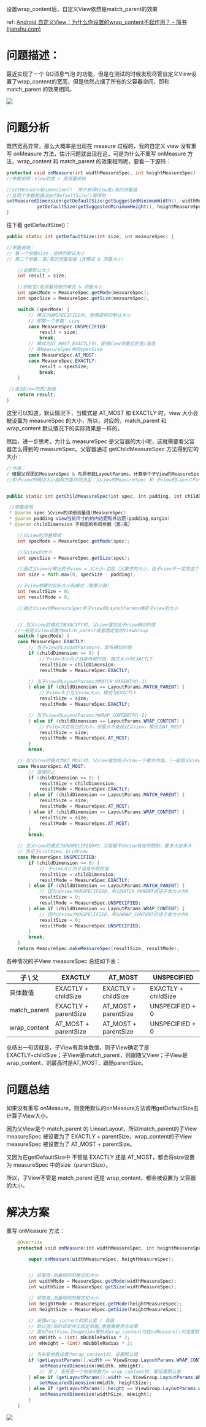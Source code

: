 设置wrap_content后，自定义View依然是match_parent的效果

<!-- more -->

ref: [Android 自定义View：为什么你设置的wrap_content不起作用？ - 简书 (jianshu.com)](https://www.jianshu.com/p/ca118d704b5e)

# 问题描述：

最近实现了一个 QQ消息气泡 的功能，但是在测试的时候发现尽管自定义View设置了wrap_content的宽高，但是依然占据了所有的父容器空间，即和 match_parent 的效果相同。

![](https://meteor-pic.oss-cn-shenzhen.aliyuncs.com/image/20230723165359.png)

# 问题分析

既然宽高异常，那么大概率是出现在 measure 过程的，我的自定义 view 没有重写 onMeasure 方法，估计问题就出现在这。可是为什么不重写 onMeasure 方法，wrap_content 和 match_parent 的效果相同呢，要看一下源码：

```java
protected void onMeasure(int widthMeasureSpec, int heightMeasureSpec) {  
//参数说明：View的宽 / 高测量规格

//setMeasuredDimension()  用于获得View宽/高的测量值
//这两个参数是通过getDefaultSize()获得的
setMeasuredDimension(getDefaultSize(getSuggestedMinimumWidth(), widthMeasureSpec),  
           getDefaultSize(getSuggestedMinimumHeight(), heightMeasureSpec));  
}
```

往下看 getDefaultSize()：

```java
public static int getDefaultSize(int size, int measureSpec) {  

//参数说明：
// 第一个参数size：提供的默认大小
// 第二个参数：宽/高的测量规格（含模式 & 测量大小）

    //设置默认大小
    int result = size; 

    //获取宽/高测量规格的模式 & 测量大小
    int specMode = MeasureSpec.getMode(measureSpec);  
    int specSize = MeasureSpec.getSize(measureSpec);  

    switch (specMode) {  
        // 模式为UNSPECIFIED时，使用提供的默认大小
        // 即第一个参数：size 
        case MeasureSpec.UNSPECIFIED:  
            result = size;  
            break;  
        // 模式为AT_MOST,EXACTLY时，使用View测量后的宽/高值
        // 即measureSpec中的specSize
        case MeasureSpec.AT_MOST:  
        case MeasureSpec.EXACTLY:  
            result = specSize;  
            break;  
    }  

 //返回View的宽/高值
    return result;  
}
```

这里可以知道，默认情况下，当模式是 AT_MOST 和 EXACTLY 时，view 大小会被设置为 measureSpec 的大小，所以，对应的，match_parent 和 wrap_content 默认情况下的实际效果是一样的。



然后，进一步思考，为什么 measureSpec 是父容器的大小呢，这就需要看父容器怎么得到的 measureSpec。父容器通过 getChildMeasureSpec 方法得到它的大小：

```java
//作用：
/ 根据父视图的MeasureSpec & 布局参数LayoutParams，计算单个子View的MeasureSpec
//即子view的确切大小由两方面共同决定：父view的MeasureSpec 和 子view的LayoutParams属性 


public static int getChildMeasureSpec(int spec, int padding, int childDimension) {  

 //参数说明
 * @param spec 父view的详细测量值(MeasureSpec) 
 * @param padding view当前尺寸的的内边距和外边距(padding,margin) 
 * @param childDimension 子视图的布局参数（宽/高）

    //父view的测量模式
    int specMode = MeasureSpec.getMode(spec);     

    //父view的大小
    int specSize = MeasureSpec.getSize(spec);     

    //通过父view计算出的子view = 父大小-边距（父要求的大小，但子view不一定用这个值）   
    int size = Math.max(0, specSize - padding);  

    //子view想要的实际大小和模式（需要计算）  
    int resultSize = 0;  
    int resultMode = 0;  

    //通过父view的MeasureSpec和子view的LayoutParams确定子view的大小  


    // 当父view的模式为EXACITY时，父view强加给子view确切的值
   //一般是父view设置为match_parent或者固定值的ViewGroup 
    switch (specMode) {  
    case MeasureSpec.EXACTLY:  
        // 当子view的LayoutParams>0，即有确切的值  
        if (childDimension >= 0) {  
            //子view大小为子自身所赋的值，模式大小为EXACTLY  
            resultSize = childDimension;  
            resultMode = MeasureSpec.EXACTLY;  

        // 当子view的LayoutParams为MATCH_PARENT时(-1)  
        } else if (childDimension == LayoutParams.MATCH_PARENT) {  
            //子view大小为父view大小，模式为EXACTLY  
            resultSize = size;  
            resultMode = MeasureSpec.EXACTLY;  

        // 当子view的LayoutParams为WRAP_CONTENT时(-2)      
        } else if (childDimension == LayoutParams.WRAP_CONTENT) {  
            //子view决定自己的大小，但最大不能超过父view，模式为AT_MOST  
            resultSize = size;  
            resultMode = MeasureSpec.AT_MOST;  
        }  
        break;  

    // 当父view的模式为AT_MOST时，父view强加给子view一个最大的值。（一般是父view设置为wrap_content）  
    case MeasureSpec.AT_MOST:  
        // 道理同上  
        if (childDimension >= 0) {  
            resultSize = childDimension;  
            resultMode = MeasureSpec.EXACTLY;  
        } else if (childDimension == LayoutParams.MATCH_PARENT) {  
            resultSize = size;  
            resultMode = MeasureSpec.AT_MOST;  
        } else if (childDimension == LayoutParams.WRAP_CONTENT) {  
            resultSize = size;  
            resultMode = MeasureSpec.AT_MOST;  
        }  
        break;  

    // 当父view的模式为UNSPECIFIED时，父容器不对view有任何限制，要多大给多大
    // 多见于ListView、GridView  
    case MeasureSpec.UNSPECIFIED:  
        if (childDimension >= 0) {  
            // 子view大小为子自身所赋的值  
            resultSize = childDimension;  
            resultMode = MeasureSpec.EXACTLY;  
        } else if (childDimension == LayoutParams.MATCH_PARENT) {  
            // 因为父view为UNSPECIFIED，所以MATCH_PARENT的话子类大小为0  
            resultSize = 0;  
            resultMode = MeasureSpec.UNSPECIFIED;  
        } else if (childDimension == LayoutParams.WRAP_CONTENT) {  
            // 因为父view为UNSPECIFIED，所以WRAP_CONTENT的话子类大小为0  
            resultSize = 0;  
            resultMode = MeasureSpec.UNSPECIFIED;  
        }  
        break;  
    }  
    return MeasureSpec.makeMeasureSpec(resultSize, resultMode);  
```

各种情况的子View measureSpec 总结如下表：

| 子 \ 父      | EXACTLY              | AT_MOST              | UNSPECIFIED         |
| ------------ | -------------------- | -------------------- | ------------------- |
| 具体数值     | EXACTLY + childSize  | EXACTLY + childSize  | EXACTLY + childSize |
| match_parent | EXACTLY + parentSize | AT_MOST + parentSize | UNSPECIFIED + 0     |
| wrap_content | AT_MOST + parentSize | AT_MOST + parentSize | UNSPECIFIED + 0     |

总结出一句话就是，子View有具体数值，则子View确定了是EXACTLY+childSize；子View是match_parent，则跟随父View；子View是wrap_content，则最高时是AT_MOST，跟随parentSize。



# 问题总结

如果没有重写 onMeasure，则使用默认的onMeasure方法调用getDefaultSize去计算子View大小。

因为父View是个 match_parent 的 LinearLayout，所以match_parent的子View measureSpec 被设置为了 EXACTLY + parentSize，wrap_content的子View measureSpec 被设置为了 AT_MOST + parentSize。

又因为在getDefaultSize中 不管是 EXACTLY 还是 AT_MOST，都会将size设置为 measureSpec 中的size（parentSize）。

所以，子View不管是 match_parent 还是 wrap_content，都会被设置为 父容器的大小。



# 解决方案

重写 onMeasure 方法：

```java
    @Override
    protected void onMeasure(int widthMeasureSpec, int heightMeasureSpec) {

        super.onMeasure(widthMeasureSpec, heightMeasureSpec);


        // 获取宽-测量规则的模式和大小
        int widthMode = MeasureSpec.getMode(widthMeasureSpec);
        int widthSize = MeasureSpec.getSize(widthMeasureSpec);

        // 获取高-测量规则的模式和大小
        int heightMode = MeasureSpec.getMode(heightMeasureSpec);
        int heightSize = MeasureSpec.getSize(heightMeasureSpec);

        // 设置wrap_content的默认宽 / 高值
        // 默认宽/高的设定并无固定依据,根据需要灵活设置
        // 类似TextView,ImageView等针对wrap_content均在onMeasure()对设置默认宽 / 高值有特殊处理,具体读者可以自行查看
        int mWidth = (int) mBubbleRadius * 2;
        int mHeight = (int) mBubbleRadius * 2;

        // 当布局参数设置为wrap_content时，设置默认值
        if (getLayoutParams().width == ViewGroup.LayoutParams.WRAP_CONTENT && getLayoutParams().height == ViewGroup.LayoutParams.WRAP_CONTENT) {
            setMeasuredDimension(mWidth, mHeight);
            // 宽 / 高任意一个布局参数为= wrap_content时，都设置默认值
        } else if (getLayoutParams().width == ViewGroup.LayoutParams.WRAP_CONTENT) {
            setMeasuredDimension(mWidth, heightSize);
        } else if (getLayoutParams().height == ViewGroup.LayoutParams.WRAP_CONTENT) {
            setMeasuredDimension(widthSize, mHeight);
        }
    }
```



![](https://meteor-pic.oss-cn-shenzhen.aliyuncs.com/image/20230723172131.png)